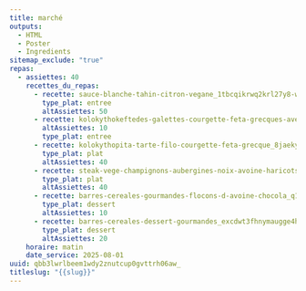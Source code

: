 ```yaml
---
title: marché
outputs:
  - HTML
  - Poster
  - Ingredients
sitemap_exclude: "true"
repas:
  - assiettes: 40
    recettes_du_repas:
      - recette: sauce-blanche-tahin-citron-vegane_1tbcqikrwq2krl27y8-wibrfnsxnn5mjtqym
        type_plat: entree
        altAssiettes: 50
      - recette: kolokythokeftedes-galettes-courgette-feta-grecques-avec-sauce-blanche_cfop9wzbh5-sibhg0rztmhz1d0odqvsvi0g8
        altAssiettes: 10
        type_plat: entree
      - recette: kolokythopita-tarte-filo-courgette-feta-grecque_8jaekytp-ugpt05g-jwgjuqa-xseqspbol9g
        type_plat: plat
        altAssiettes: 40
      - recette: steak-vege-champignons-aubergines-noix-avoine-haricots-rouges-version-amelioree_bwr2rkex
        type_plat: plat
        altAssiettes: 40
      - recette: barres-cereales-gourmandes-flocons-d-avoine-chocola_q1eozsxah1hwo7bnjp-huaaue2nr6dkbh2-t
        type_plat: dessert
        altAssiettes: 10
      - recette: barres-cereales-dessert-gourmandes_excdwt3fhnymaugge4hzbravklsbmguv_j82
        type_plat: dessert
        altAssiettes: 20
    horaire: matin
    date_service: 2025-08-01
uuid: qbb3lwrlbeem1wdy2znutcup0gvttrh06aw_
titleslug: "{{slug}}"
---
```

